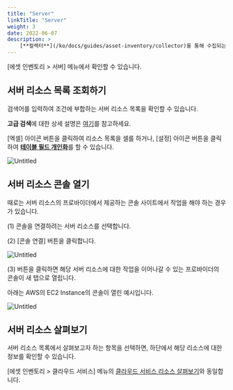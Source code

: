 ```yaml
---
title: "Server"
linkTitle: "Server"
weight: 3
date: 2022-06-07
description: >
    [**컬렉터**](/ko/docs/guides/asset-inventory/collector)를 통해 수집되는 여러 [**클라우드 서비스**](/ko/docs/guides/asset-inventory/cloud-service) 리소스들 중 서버 리소스를 확인할 수 있습니다.
---
```


[에셋 인벤토리 > 서버] 메뉴에서 확인할 수 있습니다.

## 서버 리소스 목록 조회하기

검색어를 입력하여 조건에 부합하는 서버 리소스 목록을 확인할 수 있습니다.

**고급 검색**에 대한 상세 설명은 [여기](/ko/docs/guides/advanced/search)를 참고하세요.

[엑셀] 아이콘 버튼을 클릭하여 리소스 목록을 셀를 하거나, [설정] 아이콘 버튼을 클릭하여 [**테이블 필드 개인화**](/ko/docs/guides/advanced/custom-table)를 할 수 있습니다.

![Untitled](https://s3-us-west-2.amazonaws.com/secure.notion-static.com/e38f0e23-0df9-47b0-b8ec-b72a5b77c846/Untitled.png)

## 서버 리소스 콘솔 열기

때로는 서버 리소스의 프로바이더에서 제공하는 콘솔 사이트에서 작업을 해야 하는 경우가 있습니다.

(1) 콘솔을 연결하려는 서버 리소스를 선택합니다.

(2) [콘솔 연결] 버튼을 클릭합니다.

![Untitled](https://s3-us-west-2.amazonaws.com/secure.notion-static.com/892d63e6-8b1f-4ffc-b03b-eea5145f8bc9/Untitled.png)

(3) 버튼을 클릭하면 해당 서버 리소스에 대한 작업을 이어나갈 수 있는 프로바이더의 콘솔이 새 탭으로 열립니다.

아래는 AWS의 EC2 Instance의 콘솔이 열린 예시입니다.

![Untitled](https://s3-us-west-2.amazonaws.com/secure.notion-static.com/85148aef-7e00-45eb-b007-f392bfc91eea/Untitled.png)

## 서버 리소스 살펴보기

서버 리소스 목록에서 살펴보고자 하는 항목을 선택하면, 하단에서 해당 리소스에 대한 정보를 확인할 수 있습니다.

[에셋 인벤토리 > 클라우드 서비스] 메뉴의 [클라우드 서비스 리소스 살펴보기](/ko/docs/guides/asset-inventory/cloud-service/#클라우드-서비스의-리소스-살펴보기)와 동일합니다.
